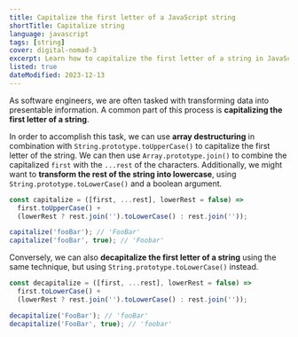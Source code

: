 ```yaml
---
title: Capitalize the first letter of a JavaScript string
shortTitle: Capitalize string
language: javascript
tags: [string]
cover: digital-nomad-3
excerpt: Learn how to capitalize the first letter of a string in JavaScript using array destructuring and `String.prototype.toUpperCase()`.
listed: true
dateModified: 2023-12-13
---
```


As software engineers, we are often tasked with transforming data into presentable information. A common part of this process is **capitalizing the first letter of a string**.

In order to accomplish this task, we can use **array destructuring** in combination with `String.prototype.toUpperCase()` to capitalize the first letter of the string. We can then use `Array.prototype.join()` to combine the capitalized `first` with the `...rest` of the characters. Additionally, we might want to **transform the rest of the string into lowercase**, using `String.prototype.toLowerCase()` and a boolean argument.

```js
const capitalize = ([first, ...rest], lowerRest = false) =>
  first.toUpperCase() +
  (lowerRest ? rest.join('').toLowerCase() : rest.join(''));

capitalize('fooBar'); // 'FooBar'
capitalize('fooBar', true); // 'Foobar'
```

Conversely, we can also **decapitalize the first letter of a string** using the same technique, but using `String.prototype.toLowerCase()` instead.

```js
const decapitalize = ([first, ...rest], lowerRest = false) =>
  first.toLowerCase() +
  (lowerRest ? rest.join('').toLowerCase() : rest.join(''));

decapitalize('FooBar'); // 'fooBar'
decapitalize('FooBar', true); // 'foobar'
```
